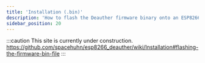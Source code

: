 ```yaml
---
title: 'Installation (.bin)'
description: 'How to flash the Deauther firmware binary onto an ESP8266.'
sidebar_position: 20
---
```


:::caution
This site is currently under construction.  
https://github.com/spacehuhn/esp8266_deauther/wiki/Installation#flashing-the-firmware-bin-file
:::